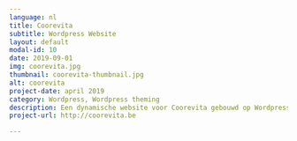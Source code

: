 ```yaml
---
language: nl
title: Coorevita
subtitle: Wordpress Website
layout: default
modal-id: 10
date: 2019-09-01
img: coorevita.jpg
thumbnail: coorevita-thumbnail.jpg
alt: coorevita
project-date: april 2019
category: Wordpress, Wordpress theming
description: Een dynamische website voor Coorevita gebouwd op Wordpress. Het thema werd volledig op maat van de klant gemaakt.
project-url: http://coorevita.be

---
```

